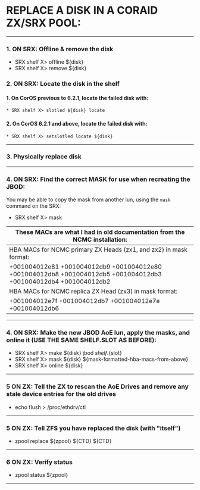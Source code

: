 
# REPLACE A DISK IN A CORAID ZX/SRX POOL:
----
### 1. ON SRX: Offline & remove the disk
* SRX shelf X> offline ${disk}
* SRX shelf X> remove ${disk}

### 2. ON SRX: Locate the disk in the shelf
  #### 1. On CorOS previous to 6.2.1, locate the failed disk with:
    * SRX shelf X> slotled ${disk} locate

  #### 2. On CorOS 6.2.1 and above, locate the failed disk with:
    * SRX shelf X> setslotled locate ${disk}
----
### 3. Physically replace disk
----
### 4. ON SRX: Find the correct MASK for use when recreating the JBOD:

You may be able to copy the mask from another lun, using the `mask` command on the SRX:
   * SRX shelf X> mask

| These MACs are what I had in old documentation from the NCMC installation:
|---------------------------------------------------------------------------------------------------
| HBA MACs for NCMC primary ZX Heads (zx1, and zx2) in mask format:
| +001004012e81 +001004012db9 +001004012e80 +001004012db8 +001004012db5 +001004012db3 +001004012db4 +001004012db2
| HBA MACs for NCMC replica ZX Head (zx3) in mask format:
| +001004012e7f +001004012db7 +001004012e7e +001004012db6
 

----
### 4. ON SRX: Make the new JBOD AoE lun, apply the masks, and online it (USE THE SAME SHELF.SLOT AS BEFORE):
  * SRX shelf X> make ${disk} jbod ${shelf}.${slot}
  * SRX shelf X> mask ${disk} ${mask-formatted-hba-macs-from-above}
  * SRX shelf X> online ${disk}
----
### 5 ON ZX: Tell the ZX to rescan the AoE Drives and remove any stale device entries for the old drives
  * echo flush > /proc/ethdrv/ctl
----
### 5 ON ZX: Tell ZFS you have replaced the disk (with "itself")
  * zpool replace ${zpool} ${CTD} ${CTD}
----
### 6 ON ZX: Verify status
  * zpool status ${zpool}
----
